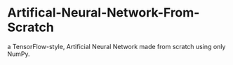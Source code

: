 # Artifical-Neural-Network-From-Scratch
a TensorFlow-style, Artificial Neural Network made from scratch using only NumPy.
